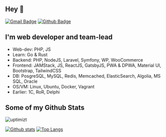 ## Hey 👋
[![Gmail Badge](https://img.shields.io/badge/-uptimizt@gmail.com-c14438?style=flat&logo=Gmail&logoColor=white&link=mailto:uptimizt@gmail.com)](mailto:uptimizt@gmail.com) [![Github Badge](https://img.shields.io/badge/-uptimizt-grey?style=flat&logo=github&logoColor=white&link=https://github.com/uptimizt/)](https://www.github.com/uptimizt/) 

## I'm web developer and team-lead

- Web-dev: PHP, JS
- Learn: Go & Rust
- Backend: PHP, NodeJS, Laravel, Symfony, WP, WooCommerce
- Frontend: JAMStack, JS, ReactJS, GatsbyJS, PWA & DPWA, Material UI, Bootstrap, TailwindCSS
- DB: PosgreSQL, MySQL, Redis, Memcached, ElasticSearch, Algolia, MS SQL, Oracle
- OS/VM: Linux, Ubuntu, Docker, Vagrant
- Earlier: 1C, RoR, Delphi

## Some of my Github Stats
<p align=left> <img src=https://komarev.com/ghpvc/?username=uptimizt alt=uptimizt /> </p>

[![Github stats](https://github-readme-stats.vercel.app/api?username=uptimizt&show_icons=true&include_all_commits=true)](https://github.com/uptimizt/github-readme-stats)
[![Top Langs](https://github-readme-stats.vercel.app/api/top-langs/?username=uptimizt&layout=compact)](https://github.com/uptimizt/github-readme-stats)
